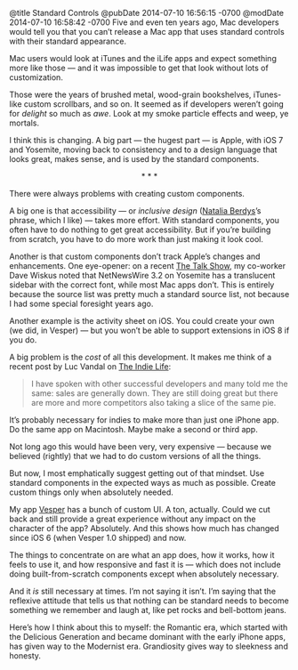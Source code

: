 @title Standard Controls
@pubDate 2014-07-10 16:56:15 -0700
@modDate 2014-07-10 16:58:42 -0700
Five and even ten years ago, Mac developers would tell you that you can’t release a Mac app that uses standard controls with their standard appearance.

Mac users would look at iTunes and the iLife apps and expect something more like those — and it was impossible to get that look without lots of customization.

Those were the years of brushed metal, wood-grain bookshelves, iTunes-like custom scrollbars, and so on. It seemed as if developers weren’t going for *delight* so much as *awe*. Look at my smoke particle effects and weep, ye mortals.

I think this is changing. A big part — the hugest part — is Apple, with iOS 7 and Yosemite, moving back to consistency and to a design language that looks great, makes sense, and is used by the standard components.

<p style="text-align:center">* * *</p>

There were always problems with creating custom components.

A big one is that accessibility — or *inclusive design* (<a href="https://twitter.com/batalia">Natalia Berdys</a>’s phrase, which I like) — takes more effort. With standard components, you often have to do nothing to get great accessibility. But if you’re building from scratch, you have to do more work than just making it look cool.

Another is that custom components don’t track Apple’s changes and enhancements. One eye-opener: on a recent <a href="http://daringfireball.net/thetalkshow/2014/06/30/ep-086">The Talk Show</a>, my co-worker Dave Wiskus noted that NetNewsWire 3.2 on Yosemite has a translucent sidebar with the correct font, while most Mac apps don’t. This is entirely because the source list was pretty much a standard source list, not because I had some special foresight years ago.

Another example is the activity sheet on iOS. You could create your own (we did, in Vesper) — but you won’t be able to support extensions in iOS 8 if you do.

A big problem is the *cost* of all this development. It makes me think of a recent post by Luc Vandal on <a href="https://medium.com/@lucvandal/the-indie-life-9f968abbdeff">The Indie Life</a>:

>I have spoken with other successful developers and many told me the same: sales are generally down. They are still doing great but there are more and more competitors also taking a slice of the same pie.

It’s probably necessary for indies to make more than just one iPhone app. Do the same app on Macintosh. Maybe make a second or third app.

Not long ago this would have been very, very expensive — because we believed (rightly) that we had to do custom versions of all the things.

But now, I most emphatically suggest getting out of that mindset. Use standard components in the expected ways as much as possible. Create custom things only when absolutely needed.

My app <a href="http://vesperapp.co/appstore">Vesper</a> has a bunch of custom UI. A ton, actually. Could we cut back and still provide a great experience without any impact on the character of the app? Absolutely. And this shows how much has changed since iOS 6 (when Vesper 1.0 shipped) and now.

The things to concentrate on are what an app does, how it works, how it feels to use it, and how responsive and fast it is — which does not include doing built-from-scratch components except when absolutely necessary.

And it *is* still necessary at times. I’m not saying it isn’t. I’m saying that the reflexive attitude that tells us that nothing can be standard needs to become something we remember and laugh at, like pet rocks and bell-bottom jeans.

Here’s how I think about this to myself: the Romantic era, which started with the Delicious Generation and became dominant with the early iPhone apps, has given way to the Modernist era. Grandiosity gives way to sleekness and honesty.
